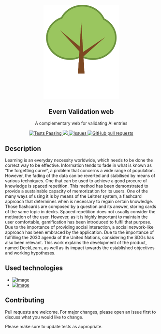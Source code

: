 <p align="center">
 <img width="250px" src="https://github.com/EverNature/Validation-WEB/blob/main/evern/src/main/resources/static/images/logo2.png?raw=true" align="center" alt="GitHub Readme Stats" />
 <h2 align="center">Evern Validation web</h2>
 <p align="center">A complementary web for validating AI entries</p>
</p>

<p align="center">
  <a href="https://github.com/EverNature/Validation-WEB/actions">
    <img alt="Tests Passing" src="https://github.com/anuraghazra/github-readme-stats/workflows/Test/badge.svg" />
  </a>
  <a href="https://codecov.io/gh/anuraghazra/github-readme-stats">
    <img src="https://codecov.io/gh/anuraghazra/github-readme-stats/branch/master/graph/badge.svg" />
  </a>
  <a href="https://github.com/EverNature/Validation-WEB/issues">
    <img alt="Issues" src="https://img.shields.io/github/issues/EverNature/Validation-WEB?color=0088ff" />
  </a>
  <a href="https://github.com/EverNature/Validation-WEB/pulls">
    <img alt="GitHub pull requests" src="https://img.shields.io/github/issues-pr/EverNature/Validation-WEB?color=0088ff" />
  </a>
</p>

## Description
Learning is an everyday necessity worldwide, which needs to be done the correct way
to be effective. Information tends to fade in what is known as “the forgetting curve”, a problem
that concerns a wide range of population. However, the fading of the data can be reverted and
stabilised by means of various techniques. One that can be used to achieve a good procure of
knowledge is spaced repetition. This method has been demonstrated to provide a sustainable
capacity of memorization for its users. One of the many ways of using it is by means of the
Leitner system, a flashcard approach that determines when is necessary to regain certain
knowledge. Those flashcards are composed by a question and its answer, storing cards of the
same topic in decks. Spaced repetition does not usually consider the motivation of the user.
However, as it is highly important to maintain the user comfortable, gamification has been
introduced to fulfil that purpose. Due to the importance of providing social interaction, a social
network-like approach has been embraced by the application. Due to the importance of fulfilling
the 2030 agenda of the United Nations, considering the SDGs has also been relevant. This work
explains the development of the product, named DeckLearn, as well as its impact towards the
established objectives and working hypotheses.

## Used technologies
* [![image](https://img.shields.io/badge/Spring_Boot-F2F4F9?style=for-the-badge&logo=spring-boot)](https://spring.io/projects/spring-boot)
* [![image](https://img.shields.io/badge/Hibernate-59666C?style=for-the-badge&logo=Hibernate&logoColor=white)](https://hibernate.org/)

## 

## Contributing
Pull requests are welcome. For major changes, please open an issue first to discuss what you would like to change.

Please make sure to update tests as appropriate.
